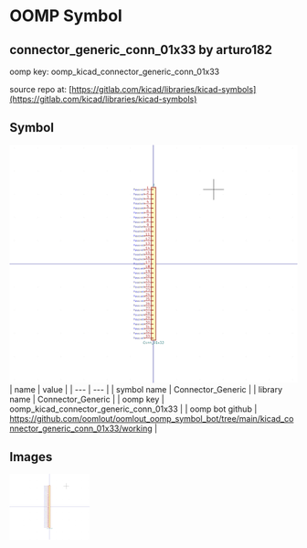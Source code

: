 # OOMP Symbol  
## connector_generic_conn_01x33  by arturo182  
  
oomp key: oomp_kicad_connector_generic_conn_01x33  
  
source repo at: [https://gitlab.com/kicad/libraries/kicad-symbols](https://gitlab.com/kicad/libraries/kicad-symbols)  
## Symbol  
  
[![working.png](working_600.png)](working.png)  
| name | value | 
| --- | --- | 
| symbol name | Connector_Generic | 
| library name | Connector_Generic | 
| oomp key | oomp_kicad_connector_generic_conn_01x33 | 
| oomp bot github | https://github.com/oomlout/oomlout_oomp_symbol_bot/tree/main/kicad_connector_generic_conn_01x33/working | 
## Images  
  
[![working.png](working_140.png)](working.png)  
